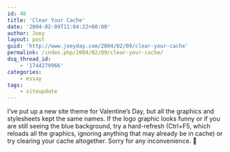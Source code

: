```yaml
---
id: 48
title: 'Clear Your Cache'
date: '2004-02-09T11:04:22+00:00'
author: Joey
layout: post
guid: 'http://www.joeyday.com/2004/02/09/clear-your-cache'
permalink: /index.php/2004/02/09/clear-your-cache/
dsq_thread_id:
    - '1744279966'
categories:
    - essay
tags:
    - siteupdate
---
```


I’ve put up a new site theme for Valentine’s Day, but all the graphics and stylesheets kept the same names. If the logo graphic looks funny or if you are still seeing the blue background, try a hard-refresh (Ctrl+F5, which reloads all the graphics, ignoring anything that may already be in cache) or try clearing your cache altogether. Sorry for any inconvenience. 🙁